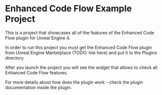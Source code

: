 # Enhanced Code Flow Example Project

This is a project that showcases all of the features of the Enhanced Code Flow plugin for Unreal Engine 4.

In order to run this project you must get the Enhanced Code Flow plugin from Unreal Engine Marketplace (TODO: link here) and put it to the Plugins directory.

After you launch the project you will see the widget that allows to check all Enhanced Code Flow features.

For more details about how does the plugin work - check the plugin documentation inside the plugin.
